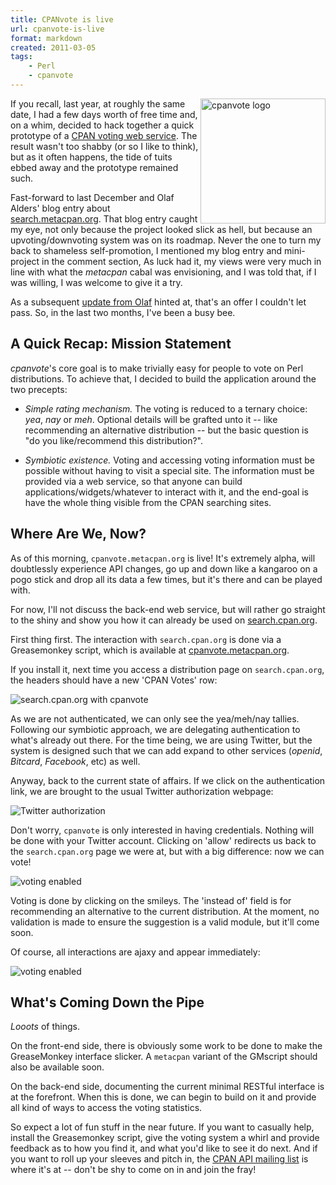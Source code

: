```yaml
---
title: CPANvote is live
url: cpanvote-is-live
format: markdown
created: 2011-03-05
tags:
    - Perl
    - cpanvote
---
```


<img src="__ENTRY_DIR__/cpanvote.png" alt="cpanvote logo" 
    width="200"
    style=" float: right; " />

If you recall, last year, at roughly the same date, I had a few days worth of free time
and, on a whim, decided to hack together a quick prototype of 
a [CPAN voting web service][1]. The result wasn't too shabby (or so
I like to think), but as it often happens, the tide of tuits ebbed away
and the prototype remained such.

Fast-forward to last December and Olaf Alders' blog entry
about [search.metacpan.org][2]. That blog entry caught my eye,
not only because the project looked slick as hell, 
but because an upvoting/downvoting system
was on its roadmap. Never the one to turn my back to shameless self-promotion, 
I mentioned my blog entry and mini-project in the comment section,
As luck had it, 
my views were very much in line with
what the *metacpan* cabal was envisioning, and I was told that, if I was willing,
I was welcome to give it a try.

As a subsequent [update from Olaf][3] hinted at, that's an offer I couldn't
let pass. So, in the last two months, I've been a busy bee.

[1]: http://babyl.dyndns.org/techblog/entry/cpanvote-a-perl-mini-project
[2]: http://blogs.perl.org/users/olaf_alders/2010/12/searchmetacpanorg-building-a-sexier-cpan-search.html
[3]: http://blogs.perl.org/users/olaf_alders/2011/02/metacpan-status-update.html

## A Quick Recap: Mission Statement

*cpanvote*'s core goal is to make trivially easy for 
people to vote on Perl distributions. To achieve
that, I decided to build the application around the two 
precepts:

* *Simple rating mechanism.* The voting is reduced to 
a ternary choice: *yea*, *nay* or *meh*. Optional details will
be grafted unto it -- like recommending an alternative distribution --
but the basic question is "do you like/recommend this distribution?".

* *Symbiotic existence.*  Voting and accessing voting information
must be possible without having to visit a special site. The information
must be provided via a web service, so that anyone can build
applications/widgets/whatever to interact with it, and  the end-goal is 
have the whole thing visible from the CPAN searching sites.

## Where Are We, Now?

As of this morning, `cpanvote.metacpan.org` is live! It's extremely
alpha, will doubtlessly experience API changes, go up and down like a kangaroo
on a pogo stick and drop all its data a few times, but it's there and can be
played with.

For now, I'll not discuss the back-end web service,
but will rather go straight to the shiny and show you how 
it can already be used on [search.cpan.org](http://search.cpan.org). 

First thing first. The interaction  with `search.cpan.org` is done
via a Greasemonkey script, which is available at 
[cpanvote.metacpan.org](http://cpanvote.metacpan.org/static/cpan_vote.user.js). 

If you 
install it, next time you access a distribution page on `search.cpan.org`,
the headers should have a new 'CPAN Votes' row:

![search.cpan.org with cpanvote](__ENTRY_DIR__/cpanvote1.png)

As we are not authenticated, we can only see the 
yea/meh/nay tallies. Following our symbiotic approach, 
we are delegating authentication to
what's already out there. For the time being, we are using Twitter, 
but the system is designed such that we can add expand to other 
services (*openid*, *Bitcard*, *Facebook*, etc) as well.

Anyway, back to the current state of affairs. If we click on the 
authentication link, we are brought to the usual Twitter 
authorization webpage:

![Twitter authorization](__ENTRY_DIR__/cpanvote2.png)

Don't worry, `cpanvote` is only interested in having credentials. Nothing
will be done with your Twitter account.  Clicking on 'allow' redirects
us back to the `search.cpan.org` page we were at, but with a big difference: now
we can vote!

![voting enabled](__ENTRY_DIR__/cpanvote3.png)

Voting is done by clicking on the smileys. The 'instead of' field is
for recommending an alternative to the current distribution. At the moment,
no validation is made to ensure the suggestion is a valid module, but it'll
come soon. 

Of course, all interactions are ajaxy and appear immediately:

![voting enabled](__ENTRY_DIR__/cpanvote4.png)

## What's Coming Down the Pipe

*Looots* of things.

On the front-end side, 
there is obviously some work to be done to make the GreaseMonkey interface
slicker. A `metacpan` variant of the GMscript should also be 
available soon.

On the back-end side, documenting the current minimal RESTful interface is at
the forefront. When this is done, we can begin to build on it and 
provide all kind of ways to access the voting statistics.  

So expect a lot of fun stuff in the near future. If you want to 
casually help, install the Greasemonkey script, give the 
voting system a whirl and provide feedback as to how you
find it, and what you'd like to see it do next.  And if you want
to roll up your sleeves and pitch in, the [CPAN API mailing 
list](http://groups.google.com/group/cpan-api) is where it's at --
don't be shy to come on in and join the fray!

